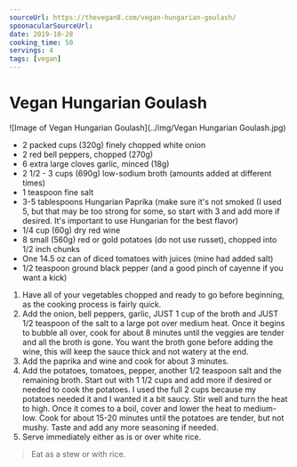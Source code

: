 ```yaml
---
sourceUrl: https://thevegan8.com/vegan-hungarian-goulash/
spoonacularSourceUrl:
date: 2019-10-28
cooking_time: 50
servings: 4
tags: [vegan]
---
```

# Vegan Hungarian Goulash

![Image of Vegan Hungarian Goulash](../img/Vegan Hungarian Goulash.jpg)


- 2 packed cups (320g) finely chopped white onion
- 2 red bell peppers, chopped (270g)
- 6 extra large cloves garlic, minced (18g)
- 2 1/2 - 3 cups (690g) low-sodium broth (amounts added at different times)
- 1 teaspoon fine salt
- 3-5 tablespoons Hungarian Paprika (make sure it&#39;s not smoked (I used 5, but that may be too strong for some, so start with 3 and add more if desired. It&#39;s important to use Hungarian for the best flavor)
- 1/4 cup (60g) dry red wine
- 8 small (560g) red or gold potatoes (do not use russet), chopped into 1/2 inch chunks
- One 14.5 oz can of diced tomatoes with juices (mine had added salt)
- 1/2 teaspoon ground black pepper (and a good pinch of cayenne if you want a kick)


1. Have all of your vegetables chopped and ready to go before beginning, as the cooking process is fairly quick.
2. Add the onion, bell peppers, garlic, JUST 1 cup of the broth and JUST 1/2 teaspoon of the salt to a large pot over medium heat. Once it begins to bubble all over, cook for about 8 minutes until the veggies are tender and all the broth is gone. You want the broth gone before adding the wine, this will keep the sauce thick and not watery at the end.
3. Add the paprika and wine and cook for about 3 minutes.
4. Add the potatoes, tomatoes, pepper, another 1/2 teaspoon salt and the remaining broth. Start out with 1 1/2 cups and add more if desired or needed to cook the potatoes. I used the full 2 cups because my potatoes needed it and I wanted it a bit saucy. Stir well and turn the heat to high. Once it comes to a boil, cover and lower the heat to medium-low. Cook for about 15-20 minutes until the potatoes are tender, but not mushy. Taste and add any more seasoning if needed.
5. Serve immediately either as is or over white rice.

> Eat as a stew or with rice.
